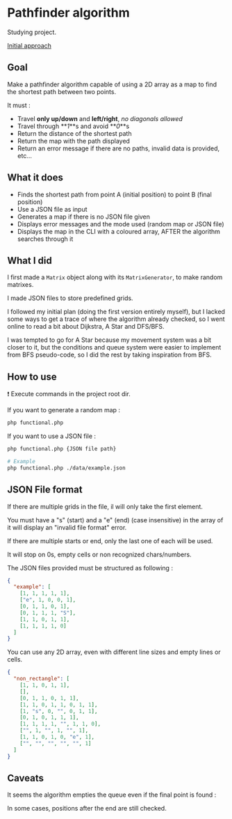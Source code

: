 # Pathfinder algorithm

Studying project.

[Initial approach](./information/initial.md)

## Goal

Make a pathfinder algorithm capable of using a 2D array as a map to find the shortest path between two points.

It must :

- Travel **only up/down** and **left/right**, _no diagonals allowed_
- Travel through **_1_**s and avoid **_0_**s
- Return the distance of the shortest path
- Return the map with the path displayed
- Return an error message if there are no paths, invalid data is provided, etc...

## What it does

- Finds the shortest path from point A (initial position) to point B (final position)
- Use a JSON file as input
- Generates a map if there is no JSON file given
- Displays error messages and the mode used (random map or JSON file)
- Displays the map in the CLI with a coloured array, AFTER the algorithm searches through it

## What I did

I first made a `Matrix` object along with its `MatrixGenerator`, to make random matrixes.

I made JSON files to store predefined grids.

I followed my initial plan (doing the first version entirely myself), but I lacked some ways to get a trace of where the algorithm already checked, so I went online to read a bit about Dijkstra, A Star and DFS/BFS.

I was tempted to go for A Star because my movement system was a bit closer to it, but the conditions and queue system were easier to implement from BFS pseudo-code, so I did the rest by taking inspiration from BFS.

## How to use

❗ Execute commands in the project root dir.

If you want to generate a random map :

```sh
php functional.php
```

If you want to use a JSON file :

```sh
php functional.php {JSON file path}

# Example
php functional.php ./data/example.json
```

## JSON File format

If there are multiple grids in the file, il will only take the first element.

You must have a "s" (start) and a "e" (end) (case insensitive) in the array of it will display an "invalid file format" error.

If there are multiple starts or end, only the last one of each will be used.

It will stop on 0s, empty cells or non recognized chars/numbers.

The JSON files provided must be structured as following :

```json
{
  "example": [
    [1, 1, 1, 1, 1],
    ["e", 1, 0, 0, 1],
    [0, 1, 1, 0, 1],
    [0, 1, 1, 1, "S"],
    [1, 1, 0, 1, 1],
    [1, 1, 1, 1, 0]
  ]
}
```

You can use any 2D array, even with different line sizes and empty lines or cells.

```json
{
  "non_rectangle": [
    [1, 1, 0, 1, 1],
    [],
    [0, 1, 1, 0, 1, 1],
    [1, 1, 0, 1, 1, 0, 1, 1],
    [1, "s", 0, "", 0, 1, 1],
    [0, 1, 0, 1, 1, 1],
    [1, 1, 1, 1, "", 1, 1, 0],
    ["", 1, "", 1, "", 1],
    [1, 1, 0, 1, 0, "e", 1],
    ["", "", "", "", "", 1]
  ]
}
```

## Caveats

It seems the algorithm empties the queue even if the final point is found :

In some cases, positions after the end are still checked.
